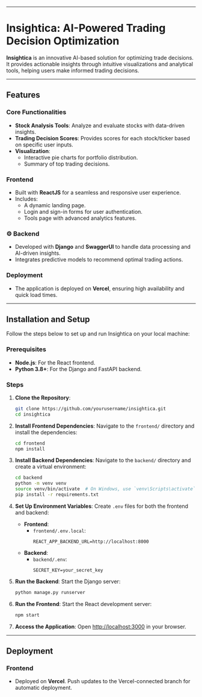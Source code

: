 
---

# Insightica: AI-Powered Trading Decision Optimization

**Insightica** is an innovative AI-based solution for optimizing trade decisions. It provides actionable insights through intuitive visualizations and analytical tools, helping users make informed trading decisions.

---

## Features

### Core Functionalities
- **Stock Analysis Tools**: Analyze and evaluate stocks with data-driven insights.
- **Trading Decision Scores**: Provides scores for each stock/ticker based on specific user inputs.
- **Visualization**:
  - Interactive pie charts for portfolio distribution.
  - Summary of top trading decisions.

### Frontend
- Built with **ReactJS** for a seamless and responsive user experience.
- Includes:
  - A dynamic landing page.
  - Login and sign-in forms for user authentication.
  - Tools page with advanced analytics features.

### ⚙️ Backend
- Developed with **Django** and **SwaggerUI** to handle data processing and AI-driven insights.
- Integrates predictive models to recommend optimal trading actions.

### Deployment
- The application is deployed on **Vercel**, ensuring high availability and quick load times.

---

## Installation and Setup

Follow the steps below to set up and run Insightica on your local machine:

### Prerequisites
- **Node.js**: For the React frontend.
- **Python 3.8+**: For the Django and FastAPI backend.

### Steps
1. **Clone the Repository**:
   ```bash
   git clone https://github.com/yourusername/insightica.git
   cd insightica
   ```

2. **Install Frontend Dependencies**:
   Navigate to the `frontend/` directory and install the dependencies:
   ```bash
   cd frontend
   npm install
   ```

3. **Install Backend Dependencies**:
   Navigate to the `backend/` directory and create a virtual environment:
   ```bash
   cd backend
   python -m venv venv
   source venv/bin/activate  # On Windows, use `venv\Scripts\activate`
   pip install -r requirements.txt
   ```

4. **Set Up Environment Variables**:
   Create `.env` files for both the frontend and backend:
   - **Frontend**:
     - `frontend/.env.local`:
       ```
       REACT_APP_BACKEND_URL=http://localhost:8000
       ```
   - **Backend**:
     - `backend/.env`:
       ```
       SECRET_KEY=your_secret_key
       ```

5. **Run the Backend**:
   Start the Django server:
   ```bash
   python manage.py runserver
   ```

6. **Run the Frontend**:
   Start the React development server:
   ```bash
   npm start
   ```

7. **Access the Application**:
   Open [http://localhost:3000](http://localhost:3000) in your browser.

---

## Deployment

### Frontend
- Deployed on **Vercel**. Push updates to the Vercel-connected branch for automatic deployment.
